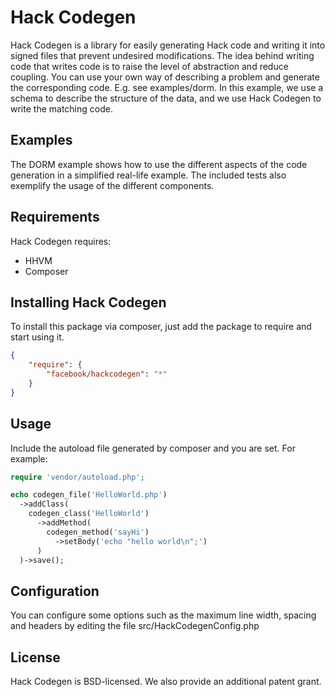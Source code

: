 # Hack Codegen
Hack Codegen is a library for easily generating Hack code and writing it
into signed files that prevent undesired modifications.
The idea behind writing code that writes code is to raise the level of
abstraction and reduce coupling.  You can use your own way of describing
a problem and generate the corresponding code.  E.g. see examples/dorm.
In this example, we use a schema to describe the structure of the data,
and we use Hack Codegen to write the matching code.


## Examples
The DORM example shows how to use the different aspects of the code
generation in a simplified real-life example.
The included tests also exemplify the usage of the different components.


## Requirements
Hack Codegen requires:
* HHVM
* Composer

## Installing Hack Codegen
To install this package via composer, just add the package to require and start using it.

```json
{
    "require": {
        "facebook/hackcodegen": "*"
    }
}
```

## Usage
Include the autoload file generated by composer and you are set.  For example:

```php
require 'vendor/autoload.php';

echo codegen_file('HelloWorld.php')
  ->addClass(
    codegen_class('HelloWorld')
      ->addMethod(
        codegen_method('sayHi')
          ->setBody('echo "hello world\n";')
      )
  )->save();

```

## Configuration
You can configure some options such as the maximum line width, spacing and
headers by editing the file src/HackCodegenConfig.php

## License
Hack Codegen is BSD-licensed. We also provide an additional patent grant.
